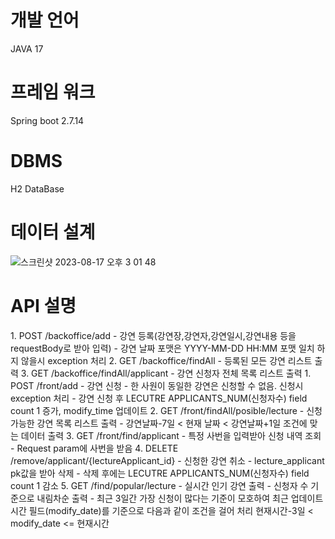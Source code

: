 # 개발 언어
JAVA 17
# 프레임 워크
Spring boot 2.7.14
# DBMS
H2 DataBase
# 데이터 설계
![스크린샷 2023-08-17 오후 3 01 48](https://github.com/jeonYoungBin/reservation/assets/137134782/8d9b49bf-be80-4b06-b408-747163e379df)
# API 설명 
<backoffice>
1. POST /backoffice/add
   - 강연 등록(강연장,강연자,강연일시,강연내용 등을 requestBody로 받아 입력)
   - 강연 날짜 포맷은 YYYY-MM-DD HH:MM 포맷 일치 하지 않을시 exception 처리
2. GET /backoffice/findAll
   - 등록된 모든 강연 리스트 출력
3. GET /backoffice/findAll/applicant
   - 강연 신청자 전체 목록 리스트 출력
<front>
1. POST /front/add
   - 강연 신청
     - 한 사원이 동일한 강연은 신청할 수 없음. 신청시 exception 처리
     - 강연 신청 후 LECUTRE APPLICANTS_NUM(신청자수) field count 1 증가, modify_time 업데이트
2. GET /front/findAll/posible/lecture
   - 신청 가능한 강연 목록 리스트 출력
     - 강연날짜-7일 < 현재 날짜 < 강연날짜+1일 조건에 맞는 데이터 출력
3. GET /front/find/applicant
   - 특정 사번을 입력받아 신청 내역 조회
     - Request param에 사번을 받음
4. DELETE /remove/applicant/{lectureApplicant_id}
   - 신청한 강연 취소  
     - lecture_applicant pk값을 받아 삭제
     - 삭제 후에는 LECUTRE APPLICANTS_NUM(신청자수) field count 1 감소
5. GET /find/popular/lecture
   - 실시간 인기 강연 출력
     - 신청자 수 기준으로 내림차순 출력
     - 최근 3일간 가장 신청이 많다는 기준이 모호하여 최근 업데이트 시간 필드(modify_date)를 기준으로 다음과 같이 조건을 걸어 처리
       현재시간-3일 < modify_date <= 현재시간 
